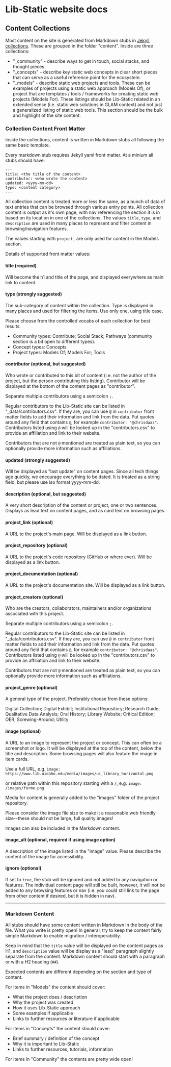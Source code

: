 # Lib-Static website docs

## Content Collections

Most content on the site is generated from Markdown stubs in [Jekyll collections](https://jekyllrb.com/docs/collections/).
These are grouped in the folder "content".
Inside are three collections:

- "_community" - describe ways to get in touch, social stacks, and thought pieces. 
- "_concepts" - describe key static web concepts in clear short pieces that can serve as a useful reference point for the ecosystem.
- "_models" - describe static web projects and tools. These can be examples of projects using a static web approach (Models Of), or project that are templates / tools / frameworks for creating static web projects (Models For). These listings should be Lib-Static related in an extended sense (i.e. static web solutions in GLAM context) and not just a generalized listing of static web tools. This section should be the bulk and highlight of the site content.

### Collection Content Front Matter 

Inside the collections, content is written in Markdown stubs all following the same basic template.

Every markdown stub requires Jekyll yaml front matter. 
At a minium all stubs should have:

```
---
title: <the title of the content>
contributor: <who wrote the content>
updated: <yyyy-mm-dd>
type: <content category>
---
```

All collection content is treated more or less the same, as a bunch of data of text entries that can be browsed through various entry points.
All collection content is output as it's own page, with nav referencing the section it is in based on its location in one of the collections. 
The values `title`, `type`, and `description` are used in many places to represent and filter content in browsing/navigation features. 

The values starting with `project_` are only used for content in the Models section.

Details of supported front matter values:

#### title (required)

Will become the h1 and title of the page, and displayed everywhere as main link to content.

#### type (strongly suggested)

The sub-category of content within the collection. 
Type is displayed in many places and used for filtering the items.
Use only one, using title case.

Please choose from the controlled vocabs of each collection for best results.

- Community types: Contribute; Social Stack; Pathways (community section is a bit open to different types).
- Concept types: Concepts
- Project types: Models Of; Models For; Tools

#### contributor (optional, but suggested)

Who wrote or contributed to this bit of content (i.e. not the author of the project, but the person contributing this listing). 
Contributor will be displayed at the bottom of the content pages as "contributor".

Separate multiple contributors using a semicolon `;`.

Regular contributors to the Lib-Static site can be listed in "_data/contributors.csv".
If they are, you can use `@` in `contributor` front matter fields to add their information and link from the data.
Put quotes around any field that contains `@`, for example `contributor: "@chrisdaaz"`.
Contributors listed using `@` will be looked up in the "contributors.csv" to provide an affiliation and link to their website. 

Contributors that are not `@` mentioned are treated as plain text, so you can optionally provide more information such as affiliations.

####  updated (strongly suggested)

Will be displayed as "last update" on content pages.
Since all tech things age quickly, we encourage everything to be dated.
It is treated as a string field, but please use iso format yyyy-mm-dd.

#### description (optional, but suggested)

A very short description of the content or project, one or two sentences.
Displays as lead text on content pages, and as card text on browsing pages.

#### project_link (optional)

A URL to the project's main page.
Will be displayed as a link button.

#### project_repository (optional)

A URL to the project's code repository (GitHub or where ever).
Will be displayed as a link button.

#### project_documentation (optional)

A URL to the project's documentation site.
Will be displayed as a link button.

#### project_creators (optional)

Who are the creators, collaborators, maintainers and/or organizations associated with this project.

Separate multiple contributors using a semicolon `;`.

Regular contributors to the Lib-Static site can be listed in "_data/contributors.csv".
If they are, you can use `@` in `contributor` front matter fields to add their information and link from the data.
Put quotes around any field that contains `@`, for example `contributor: "@chrisdaaz"`.
Contributors listed using `@` will be looked up in the "contributors.csv" to provide an affiliation and link to their website. 

Contributors that are not `@` mentioned are treated as plain text, so you can optionally provide more information such as affiliations.

#### project_genre (optional)

A general type of the project.
Preferably choose from these options:

Digital Collection; Digital Exhibit; Institutional Repository; Research Guide; Qualitative Data Analysis; Oral History; Library Website; Critical Edition; OER; Screwing-Around; Utility

#### image (optional)

A URL to an image to represent the project or concept.
This can often be a screenshot or logo.
It will be displayed at the top of the content, below the title and description.
Some browsing pages will also feature the image in item cards.

Use a full URL, e.g. `image: https://www.lib.uidaho.edu/media/images/ui_library_horizontal.png`

or relative path within this repository starting with a `/`, e.g. `image: /images/forme.png`

Media for content is generally added to the "images" folder of the project repository.

Please consider the image file size to make it a reasonable web friendly size--these should not be large, full quality images!

Images can also be included in the Markdown content.

#### image_alt (optional, required if using image option)

A description of the image listed in the "image" value.
Please describe the content of the image for accessibility.

#### ignore (optional)

If set to `true`, the stub will be ignored and not added to any navigation or features.
The individual content page will still be built, however, it will not be added to any browsing features or nav (i.e. you could still link to the page from other content if desired, but it is hidden in nav).

--------

### Markdown Content

All stubs should have some content written in Markdown in the body of the file.
What you write is pretty open! 
In general, try to keep the content fairly simple Markdown to enable migration / interoperability. 

Keep in mind that the `title` value will be displayed on the content pages as H1, and `description` value will be display as a "lead" paragraph slightly separate from the content.
Markdown content should start with a paragraph or with a H2 heading (`##`).

Expected contents are different depending on the section and type of content.

For items in "Models" the content should cover:

- What the project does / description
- Why the project was created
- How it uses Lib-Static approach
- Some examples if applicable
- Links to further resources or literature if applicable

For items in "Concepts" the content should cover:

- Brief summary / definition of the concept
- Why it is important to Lib-Static
- Links to further resources, tutorials, information

For items in "Community" the contents are pretty wide open!

